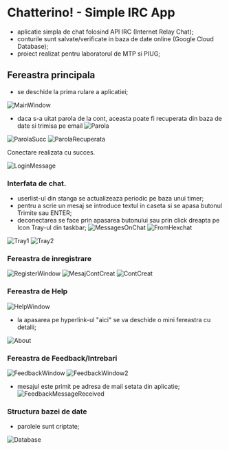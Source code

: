 # Chatterino! - Simple IRC App
- aplicatie simpla de chat folosind API IRC (Internet Relay Chat);
- conturile sunt salvate/verificate in baza de date online (Google Cloud Database);
- proiect realizat pentru laboratorul de MTP si PIUG;

## Fereastra principala
- se deschide la prima rulare a aplicatiei;

![MainWindow](https://user-images.githubusercontent.com/92821731/167261250-cf5c662a-ac02-4a1a-97e3-f6ba31d3a031.png)

- daca s-a uitat parola de la cont, aceasta poate fi recuperata din baza de date si trimisa pe email
![Parola](https://user-images.githubusercontent.com/92821731/167261664-c99421c2-0e9f-4948-904f-fd4e9cdb2c55.png)

![ParolaSucc](https://user-images.githubusercontent.com/92821731/167261762-330212ab-9e47-4aa7-aceb-c9d72478ef73.png)
![ParolaRecuperata](https://user-images.githubusercontent.com/92821731/167261764-42f24318-4238-43c9-a1dd-1b271b01a84d.jpg)



Conectare realizata cu succes.

![LoginMessage](https://user-images.githubusercontent.com/92821731/167261280-43bc8271-1cdc-4758-bfdf-3843965561d2.png)


### Interfata de chat.
- userlist-ul din stanga se actualizeaza periodic pe baza unui timer;
- pentru a scrie un mesaj se introduce textul in caseta si se apasa butonul Trimite sau ENTER;
- deconectarea se face prin apasarea butonului sau prin click dreapta pe Icon Tray-ul din taskbar;
![MessagesOnChat](https://user-images.githubusercontent.com/92821731/167261307-6fdddc21-1afd-4018-8cb0-962b0d097289.png)
![FromHexchat](https://user-images.githubusercontent.com/92821731/167261931-585e6185-c9f6-4c7b-b053-68b5520b23d1.png)

![Tray1](https://user-images.githubusercontent.com/92821731/167261496-32f51d06-4b68-4437-a634-0fd264cb9995.png)
![Tray2](https://user-images.githubusercontent.com/92821731/167261506-c94f16be-8b39-403d-aa05-58b5eacf68e2.png)

### Fereastra de inregistrare
![RegisterWindow](https://user-images.githubusercontent.com/92821731/167261597-a0e1f3ee-f4d7-44b8-9769-da1542602250.png)
![MesajContCreat](https://user-images.githubusercontent.com/92821731/167261815-df5bac97-5ebc-43e2-862c-bf0c1e236c6d.png)
![ContCreat](https://user-images.githubusercontent.com/92821731/167261891-b6d5c313-3d43-448b-93a5-1c21cdf1d41b.png)







### Fereastra de Help
![HelpWindow](https://user-images.githubusercontent.com/92821731/167261543-f602d848-77c4-4463-9740-22a6a591f952.png)
- la apasarea pe hyperlink-ul "aici" se va deschide o mini fereastra cu detalii;

![About](https://user-images.githubusercontent.com/92821731/167261924-98482595-ee81-4300-89b9-74b8b5c5a61a.png)

### Fereastra de Feedback/Intrebari
![FeedbackWindow](https://user-images.githubusercontent.com/92821731/167261963-1221d443-c03f-4053-99c3-57c97e10aa7c.png)
![FeedbackWindow2](https://user-images.githubusercontent.com/92821731/167261968-3e1f5bde-fa0a-4fc5-ab41-572e7f197b8e.png)
- mesajul este primit pe adresa de mail setata din aplicatie;
![FeedbackMessageReceived](https://user-images.githubusercontent.com/92821731/167261971-4ac9facc-27ba-4612-a195-ea4a0620e3a6.png)

### Structura bazei de date
- parolele sunt criptate;

![Database](https://user-images.githubusercontent.com/92821731/167262095-370f4873-91ac-4520-b8d8-18cfe4555f01.png)





